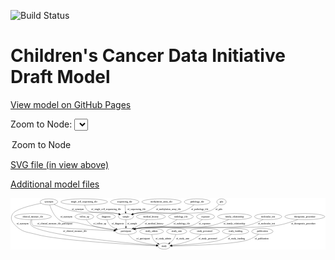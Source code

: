 <link rel='stylesheet' href="assets/style.css">
<link rel='stylesheet' href="https://unpkg.com/leaflet@1.5.1/dist/leaflet.css" integrity="sha512-xwE/Az9zrjBIphAcBb3F6JVqxf46+CDLwfLMHloNu6KEQCAWi6HcDUbeOfBIptF7tcCzusKFjFw2yuvEpDL9wQ==" crossorigin="">
<script type="text/javascript" src="https://code.jquery.com/jquery-3.2.1.min.js"></script>
<script type="text/javascript"  src="https://unpkg.com/leaflet@1.5.1/dist/leaflet.js"></script>
<script type="text/javascript" src="assets/actions.js"></script>

![Build Status](https://github.com/CBIIT/ccdi-model/actions/workflows/model-test-and-deploy.yml/badge.svg)

# Children's Cancer Data Initiative Draft Model

[View model on GitHub Pages](https://cbiit.github.io/ccdi-model/)



Zoom to Node: <select id="node_select">
  <option value="">Zoom to Node</option>
</select>
<div id="model"></div>

<p>
<a href="./model-desc/ccdi-model.svg">SVG file (in view above)</a>
<p>
<a href="./model-desc">Additional model files</a>
<div id='graph' style='display:off;'>
<svg width="1856pt" height="305pt"
 viewBox="0.00 0.00 1855.58 305.00" xmlns="http://www.w3.org/2000/svg" xmlns:xlink="http://www.w3.org/1999/xlink">
<g id="graph0" class="graph" transform="scale(1 1) rotate(0) translate(4 301)">
<title>Perl</title>
<polygon fill="#ffffff" stroke="transparent" points="-4,4 -4,-301 1851.5825,-301 1851.5825,4 -4,4"/>
<!-- clinical_measure_file -->
<g id="node1" class="node">
<title>clinical_measure_file</title>
<ellipse fill="none" stroke="#000000" cx="127.9429" cy="-192" rx="108.5808" ry="18"/>
<text text-anchor="middle" x="127.9429" y="-188.3" font-family="Times,serif" font-size="14.00" fill="#000000">clinical_measure_file</text>
</g>
<!-- participant -->
<g id="node10" class="node">
<title>participant</title>
<ellipse fill="none" stroke="#000000" cx="675.9429" cy="-105" rx="62.2891" ry="18"/>
<text text-anchor="middle" x="675.9429" y="-101.3" font-family="Times,serif" font-size="14.00" fill="#000000">participant</text>
</g>
<!-- clinical_measure_file&#45;&gt;participant -->
<g id="edge3" class="edge">
<title>clinical_measure_file&#45;&gt;participant</title>
<path fill="none" stroke="#000000" d="M121.8419,-173.7003C119.4676,-162.8247 118.952,-149.532 126.9429,-141 134.998,-132.3994 457.0182,-115.6593 604.0518,-108.4447"/>
<polygon fill="#000000" stroke="#000000" points="604.512,-111.9265 614.329,-107.942 604.1699,-104.9348 604.512,-111.9265"/>
<text text-anchor="middle" x="256.4429" y="-144.8" font-family="Times,serif" font-size="14.00" fill="#000000">of_clinical_measure_file_participant</text>
</g>
<!-- study -->
<g id="node21" class="node">
<title>study</title>
<ellipse fill="none" stroke="#000000" cx="900.9429" cy="-18" rx="36.2938" ry="18"/>
<text text-anchor="middle" x="900.9429" y="-14.3" font-family="Times,serif" font-size="14.00" fill="#000000">study</text>
</g>
<!-- clinical_measure_file&#45;&gt;study -->
<g id="edge14" class="edge">
<title>clinical_measure_file&#45;&gt;study</title>
<path fill="none" stroke="#000000" d="M117.0538,-173.6385C112.3054,-163.0112 109.3502,-150.0002 116.9429,-141 165.0806,-83.9384 693.6849,-35.3312 854.6807,-21.7649"/>
<polygon fill="#000000" stroke="#000000" points="855.0715,-25.2446 864.7446,-20.9223 854.4874,-18.269 855.0715,-25.2446"/>
<text text-anchor="middle" x="375.9429" y="-101.3" font-family="Times,serif" font-size="14.00" fill="#000000">of_clinical_measure_file</text>
</g>
<!-- family_relationship -->
<g id="node2" class="node">
<title>family_relationship</title>
<ellipse fill="none" stroke="#000000" cx="1315.9429" cy="-192" rx="100.1823" ry="18"/>
<text text-anchor="middle" x="1315.9429" y="-188.3" font-family="Times,serif" font-size="14.00" fill="#000000">family_relationship</text>
</g>
<!-- family_relationship&#45;&gt;participant -->
<g id="edge5" class="edge">
<title>family_relationship&#45;&gt;participant</title>
<path fill="none" stroke="#000000" d="M1282.4313,-175.0053C1257.1656,-163.1039 1221.2816,-148.1067 1187.9429,-141 996.5245,-100.1961 941.6662,-150.8795 747.9429,-123 742.2238,-122.1769 736.2991,-121.0899 730.4162,-119.8566"/>
<polygon fill="#000000" stroke="#000000" points="731.1215,-116.428 720.599,-117.6639 729.5955,-123.2597 731.1215,-116.428"/>
<text text-anchor="middle" x="1314.4429" y="-144.8" font-family="Times,serif" font-size="14.00" fill="#000000">of_family_relationship</text>
</g>
<!-- molecular_test -->
<g id="node3" class="node">
<title>molecular_test</title>
<ellipse fill="none" stroke="#000000" cx="1513.9429" cy="-192" rx="79.8859" ry="18"/>
<text text-anchor="middle" x="1513.9429" y="-188.3" font-family="Times,serif" font-size="14.00" fill="#000000">molecular_test</text>
</g>
<!-- molecular_test&#45;&gt;participant -->
<g id="edge24" class="edge">
<title>molecular_test&#45;&gt;participant</title>
<path fill="none" stroke="#000000" d="M1484.5097,-175.243C1461.6913,-163.2116 1428.8518,-147.9427 1397.9429,-141 1256.956,-109.3317 891.1019,-142.639 747.9429,-123 742.2185,-122.2147 736.2903,-121.1522 730.4054,-119.9337"/>
<polygon fill="#000000" stroke="#000000" points="731.1063,-116.5042 720.5858,-117.7572 729.5915,-123.3384 731.1063,-116.5042"/>
<text text-anchor="middle" x="1503.9429" y="-144.8" font-family="Times,serif" font-size="14.00" fill="#000000">of_molecular_test</text>
</g>
<!-- pathology_file -->
<g id="node4" class="node">
<title>pathology_file</title>
<ellipse fill="none" stroke="#000000" cx="1095.9429" cy="-279" rx="76.0865" ry="18"/>
<text text-anchor="middle" x="1095.9429" y="-275.3" font-family="Times,serif" font-size="14.00" fill="#000000">pathology_file</text>
</g>
<!-- sample -->
<g id="node12" class="node">
<title>sample</title>
<ellipse fill="none" stroke="#000000" cx="675.9429" cy="-192" rx="44.393" ry="18"/>
<text text-anchor="middle" x="675.9429" y="-188.3" font-family="Times,serif" font-size="14.00" fill="#000000">sample</text>
</g>
<!-- pathology_file&#45;&gt;sample -->
<g id="edge16" class="edge">
<title>pathology_file&#45;&gt;sample</title>
<path fill="none" stroke="#000000" d="M1076.8494,-261.4659C1062.7867,-249.7123 1042.5912,-235.1278 1021.9429,-228 898.6165,-185.4274 856.9536,-235.2007 728.9429,-210 725.2959,-209.282 721.5556,-208.3768 717.8311,-207.3562"/>
<polygon fill="#000000" stroke="#000000" points="718.6686,-203.9535 708.0847,-204.4349 716.6588,-210.6588 718.6686,-203.9535"/>
<text text-anchor="middle" x="1110.9429" y="-231.8" font-family="Times,serif" font-size="14.00" fill="#000000">of_pathology_file</text>
</g>
<!-- therapeutic_procedure -->
<g id="node5" class="node">
<title>therapeutic_procedure</title>
<ellipse fill="none" stroke="#000000" cx="1729.9429" cy="-192" rx="117.7793" ry="18"/>
<text text-anchor="middle" x="1729.9429" y="-188.3" font-family="Times,serif" font-size="14.00" fill="#000000">therapeutic_procedure</text>
</g>
<!-- therapeutic_procedure&#45;&gt;participant -->
<g id="edge23" class="edge">
<title>therapeutic_procedure&#45;&gt;participant</title>
<path fill="none" stroke="#000000" d="M1688.8526,-175.0934C1657.4364,-163.069 1612.7299,-147.8769 1571.9429,-141 1391.3372,-110.549 929.4702,-147.3622 747.9429,-123 742.1344,-122.2205 736.1171,-121.1497 730.1485,-119.9158"/>
<polygon fill="#000000" stroke="#000000" points="730.7159,-116.4567 720.1952,-117.7079 729.1999,-123.2906 730.7159,-116.4567"/>
<text text-anchor="middle" x="1721.9429" y="-144.8" font-family="Times,serif" font-size="14.00" fill="#000000">of_therapeutic_procedure</text>
</g>
<!-- synonym -->
<g id="node6" class="node">
<title>synonym</title>
<ellipse fill="none" stroke="#000000" cx="221.9429" cy="-279" rx="51.9908" ry="18"/>
<text text-anchor="middle" x="221.9429" y="-275.3" font-family="Times,serif" font-size="14.00" fill="#000000">synonym</text>
</g>
<!-- synonym&#45;&gt;participant -->
<g id="edge19" class="edge">
<title>synonym&#45;&gt;participant</title>
<path fill="none" stroke="#000000" d="M226.995,-260.8621C234.6738,-236.8879 251.6873,-195.2145 281.9429,-174 320.3514,-147.0689 339.9299,-165.1269 385.9429,-156 415.8747,-150.0629 422.978,-146.7676 452.9429,-141 505.4612,-130.8914 565.31,-121.3364 609.7748,-114.6139"/>
<polygon fill="#000000" stroke="#000000" points="610.5062,-118.0434 619.8747,-113.0956 609.4655,-111.1212 610.5062,-118.0434"/>
<text text-anchor="middle" x="324.4429" y="-188.3" font-family="Times,serif" font-size="14.00" fill="#000000">of_synonym</text>
</g>
<!-- synonym&#45;&gt;sample -->
<g id="edge21" class="edge">
<title>synonym&#45;&gt;sample</title>
<path fill="none" stroke="#000000" d="M251.6048,-264.082C277.0155,-252.0665 314.9456,-235.9179 349.9429,-228 468.5422,-201.1675 503.689,-233.7545 622.9429,-210 626.5882,-209.2739 630.3275,-208.3629 634.0511,-207.3385"/>
<polygon fill="#000000" stroke="#000000" points="635.2261,-210.6401 643.7963,-204.4111 633.2122,-203.9361 635.2261,-210.6401"/>
<text text-anchor="middle" x="392.4429" y="-231.8" font-family="Times,serif" font-size="14.00" fill="#000000">of_synonym</text>
</g>
<!-- synonym&#45;&gt;study -->
<g id="edge20" class="edge">
<title>synonym&#45;&gt;study</title>
<path fill="none" stroke="#000000" d="M175.7422,-270.4872C119.5156,-259.078 29.6156,-237.0913 9.9429,-210 -8.4435,-184.68 1.8891,-163.1989 23.9429,-141 66.595,-98.0673 90.5545,-102.9127 148.9429,-87 283.1431,-50.4262 711.5144,-27.0776 854.2012,-20.1573"/>
<polygon fill="#000000" stroke="#000000" points="854.5471,-23.6448 864.3676,-19.6687 854.211,-16.6529 854.5471,-23.6448"/>
<text text-anchor="middle" x="66.4429" y="-144.8" font-family="Times,serif" font-size="14.00" fill="#000000">of_synonym</text>
</g>
<!-- follow_up -->
<g id="node7" class="node">
<title>follow_up</title>
<ellipse fill="none" stroke="#000000" cx="430.9429" cy="-192" rx="55.4913" ry="18"/>
<text text-anchor="middle" x="430.9429" y="-188.3" font-family="Times,serif" font-size="14.00" fill="#000000">follow_up</text>
</g>
<!-- follow_up&#45;&gt;participant -->
<g id="edge18" class="edge">
<title>follow_up&#45;&gt;participant</title>
<path fill="none" stroke="#000000" d="M442.4496,-174.0865C450.6771,-162.7877 462.774,-148.8871 476.9429,-141 498.9239,-128.7643 558.6553,-118.9463 606.9843,-112.6734"/>
<polygon fill="#000000" stroke="#000000" points="607.6265,-116.1201 617.1064,-111.3891 606.7453,-109.1757 607.6265,-116.1201"/>
<text text-anchor="middle" x="521.9429" y="-144.8" font-family="Times,serif" font-size="14.00" fill="#000000">of_follow_up</text>
</g>
<!-- pdx -->
<g id="node8" class="node">
<title>pdx</title>
<ellipse fill="none" stroke="#000000" cx="1238.9429" cy="-279" rx="27.8951" ry="18"/>
<text text-anchor="middle" x="1238.9429" y="-275.3" font-family="Times,serif" font-size="14.00" fill="#000000">pdx</text>
</g>
<!-- pdx&#45;&gt;sample -->
<g id="edge6" class="edge">
<title>pdx&#45;&gt;sample</title>
<path fill="none" stroke="#000000" d="M1224.6925,-262.8564C1212.956,-250.8142 1195.1684,-235.245 1175.9429,-228 1082.9152,-192.9433 826.6818,-228.1718 728.9429,-210 725.2885,-209.3206 721.543,-208.4423 717.8151,-207.4399"/>
<polygon fill="#000000" stroke="#000000" points="718.6457,-204.0356 708.0632,-204.5473 716.6551,-210.7466 718.6457,-204.0356"/>
<text text-anchor="middle" x="1223.9429" y="-231.8" font-family="Times,serif" font-size="14.00" fill="#000000">of_pdx</text>
</g>
<!-- diagnosis -->
<g id="node9" class="node">
<title>diagnosis</title>
<ellipse fill="none" stroke="#000000" cx="558.9429" cy="-192" rx="54.6905" ry="18"/>
<text text-anchor="middle" x="558.9429" y="-188.3" font-family="Times,serif" font-size="14.00" fill="#000000">diagnosis</text>
</g>
<!-- diagnosis&#45;&gt;participant -->
<g id="edge13" class="edge">
<title>diagnosis&#45;&gt;participant</title>
<path fill="none" stroke="#000000" d="M563.7292,-173.8931C567.4074,-163.0902 573.493,-149.8061 582.9429,-141 592.6326,-131.9705 604.8359,-125.1228 617.1853,-119.9593"/>
<polygon fill="#000000" stroke="#000000" points="618.5415,-123.1877 626.6182,-116.3307 616.0283,-116.6544 618.5415,-123.1877"/>
<text text-anchor="middle" x="627.4429" y="-144.8" font-family="Times,serif" font-size="14.00" fill="#000000">of_diagnosis</text>
</g>
<!-- participant&#45;&gt;study -->
<g id="edge9" class="edge">
<title>participant&#45;&gt;study</title>
<path fill="none" stroke="#000000" d="M689.1757,-87.2171C698.4983,-75.9734 711.9551,-62.0852 726.9429,-54 748.7472,-42.2377 811.6891,-31.0633 855.5626,-24.3695"/>
<polygon fill="#000000" stroke="#000000" points="856.3449,-27.7915 865.7158,-22.8481 855.3075,-20.8688 856.3449,-27.7915"/>
<text text-anchor="middle" x="777.4429" y="-57.8" font-family="Times,serif" font-size="14.00" fill="#000000">of_participant</text>
</g>
<!-- single_cell_sequencing_file -->
<g id="node11" class="node">
<title>single_cell_sequencing_file</title>
<ellipse fill="none" stroke="#000000" cx="429.9429" cy="-279" rx="137.5759" ry="18"/>
<text text-anchor="middle" x="429.9429" y="-275.3" font-family="Times,serif" font-size="14.00" fill="#000000">single_cell_sequencing_file</text>
</g>
<!-- single_cell_sequencing_file&#45;&gt;sample -->
<g id="edge2" class="edge">
<title>single_cell_sequencing_file&#45;&gt;sample</title>
<path fill="none" stroke="#000000" d="M432.6449,-260.7791C435.3178,-249.5022 440.5916,-235.7429 450.9429,-228 481.7169,-204.9805 585.4036,-218.2305 622.9429,-210 626.5232,-209.215 630.199,-208.2706 633.8645,-207.2307"/>
<polygon fill="#000000" stroke="#000000" points="634.9274,-210.5658 643.4704,-204.2994 632.8842,-203.8706 634.9274,-210.5658"/>
<text text-anchor="middle" x="559.4429" y="-231.8" font-family="Times,serif" font-size="14.00" fill="#000000">of_single_cell_sequencing_file</text>
</g>
<!-- sample&#45;&gt;participant -->
<g id="edge22" class="edge">
<title>sample&#45;&gt;participant</title>
<path fill="none" stroke="#000000" d="M675.9429,-173.9735C675.9429,-162.1918 675.9429,-146.5607 675.9429,-133.1581"/>
<polygon fill="#000000" stroke="#000000" points="679.443,-133.0033 675.9429,-123.0034 672.443,-133.0034 679.443,-133.0033"/>
<text text-anchor="middle" x="712.4429" y="-144.8" font-family="Times,serif" font-size="14.00" fill="#000000">of_sample</text>
</g>
<!-- study_admin -->
<g id="node13" class="node">
<title>study_admin</title>
<ellipse fill="none" stroke="#000000" cx="826.9429" cy="-105" rx="70.3881" ry="18"/>
<text text-anchor="middle" x="826.9429" y="-101.3" font-family="Times,serif" font-size="14.00" fill="#000000">study_admin</text>
</g>
<!-- study_admin&#45;&gt;study -->
<g id="edge7" class="edge">
<title>study_admin&#45;&gt;study</title>
<path fill="none" stroke="#000000" d="M828.179,-86.5168C829.6744,-76.1058 832.9244,-63.3558 839.9429,-54 845.9674,-45.9692 854.3533,-39.3993 862.9816,-34.1752"/>
<polygon fill="#000000" stroke="#000000" points="864.9081,-37.1097 871.9723,-29.2136 861.5259,-30.981 864.9081,-37.1097"/>
<text text-anchor="middle" x="896.4429" y="-57.8" font-family="Times,serif" font-size="14.00" fill="#000000">of_study_admin</text>
</g>
<!-- study_arm -->
<g id="node14" class="node">
<title>study_arm</title>
<ellipse fill="none" stroke="#000000" cx="974.9429" cy="-105" rx="59.5901" ry="18"/>
<text text-anchor="middle" x="974.9429" y="-101.3" font-family="Times,serif" font-size="14.00" fill="#000000">study_arm</text>
</g>
<!-- study_arm&#45;&gt;study -->
<g id="edge11" class="edge">
<title>study_arm&#45;&gt;study</title>
<path fill="none" stroke="#000000" d="M969.8086,-86.6615C966.2638,-76.2987 960.7638,-63.5487 952.9429,-54 947.7574,-47.6689 941.1837,-41.9729 934.4697,-37.0787"/>
<polygon fill="#000000" stroke="#000000" points="936.2242,-34.0396 925.9841,-31.3209 932.2937,-39.832 936.2242,-34.0396"/>
<text text-anchor="middle" x="1010.4429" y="-57.8" font-family="Times,serif" font-size="14.00" fill="#000000">of_study_arm</text>
</g>
<!-- sequencing_file -->
<g id="node15" class="node">
<title>sequencing_file</title>
<ellipse fill="none" stroke="#000000" cx="668.9429" cy="-279" rx="83.3857" ry="18"/>
<text text-anchor="middle" x="668.9429" y="-275.3" font-family="Times,serif" font-size="14.00" fill="#000000">sequencing_file</text>
</g>
<!-- sequencing_file&#45;&gt;sample -->
<g id="edge12" class="edge">
<title>sequencing_file&#45;&gt;sample</title>
<path fill="none" stroke="#000000" d="M670.3933,-260.9735C671.3413,-249.1918 672.5989,-233.5607 673.6773,-220.1581"/>
<polygon fill="#000000" stroke="#000000" points="677.181,-220.2519 674.4943,-210.0034 670.2035,-219.6904 677.181,-220.2519"/>
<text text-anchor="middle" x="738.4429" y="-231.8" font-family="Times,serif" font-size="14.00" fill="#000000">of_sequencing_file</text>
</g>
<!-- study_personnel -->
<g id="node16" class="node">
<title>study_personnel</title>
<ellipse fill="none" stroke="#000000" cx="1139.9429" cy="-105" rx="87.1846" ry="18"/>
<text text-anchor="middle" x="1139.9429" y="-101.3" font-family="Times,serif" font-size="14.00" fill="#000000">study_personnel</text>
</g>
<!-- study_personnel&#45;&gt;study -->
<g id="edge8" class="edge">
<title>study_personnel&#45;&gt;study</title>
<path fill="none" stroke="#000000" d="M1118.2771,-87.5095C1103.4897,-76.3893 1083.0126,-62.5288 1062.9429,-54 1025.3356,-38.0185 979.6751,-28.6954 946.4276,-23.5582"/>
<polygon fill="#000000" stroke="#000000" points="946.9348,-20.0953 936.5305,-22.0956 945.9114,-27.0201 946.9348,-20.0953"/>
<text text-anchor="middle" x="1158.4429" y="-57.8" font-family="Times,serif" font-size="14.00" fill="#000000">of_study_personnel</text>
</g>
<!-- medical_history -->
<g id="node17" class="node">
<title>medical_history</title>
<ellipse fill="none" stroke="#000000" cx="822.9429" cy="-192" rx="85.2851" ry="18"/>
<text text-anchor="middle" x="822.9429" y="-188.3" font-family="Times,serif" font-size="14.00" fill="#000000">medical_history</text>
</g>
<!-- medical_history&#45;&gt;participant -->
<g id="edge25" class="edge">
<title>medical_history&#45;&gt;participant</title>
<path fill="none" stroke="#000000" d="M801.304,-174.561C787.8355,-164.1368 769.9031,-151.017 752.9429,-141 742.8206,-135.0216 731.5416,-129.2778 720.8061,-124.2016"/>
<polygon fill="#000000" stroke="#000000" points="722.1001,-120.9439 711.5545,-119.9234 719.162,-127.2975 722.1001,-120.9439"/>
<text text-anchor="middle" x="841.9429" y="-144.8" font-family="Times,serif" font-size="14.00" fill="#000000">of_medical_history</text>
</g>
<!-- methylation_array_file -->
<g id="node18" class="node">
<title>methylation_array_file</title>
<ellipse fill="none" stroke="#000000" cx="885.9429" cy="-279" rx="115.8798" ry="18"/>
<text text-anchor="middle" x="885.9429" y="-275.3" font-family="Times,serif" font-size="14.00" fill="#000000">methylation_array_file</text>
</g>
<!-- methylation_array_file&#45;&gt;sample -->
<g id="edge15" class="edge">
<title>methylation_array_file&#45;&gt;sample</title>
<path fill="none" stroke="#000000" d="M863.9425,-261.2814C849.178,-250.2106 828.8538,-236.4924 808.9429,-228 775.4203,-213.702 764.0243,-219.8738 728.9429,-210 725.7625,-209.1049 722.492,-208.13 719.2115,-207.1123"/>
<polygon fill="#000000" stroke="#000000" points="720.011,-203.6931 709.4197,-203.9681 717.8708,-210.3579 720.011,-203.6931"/>
<text text-anchor="middle" x="926.4429" y="-231.8" font-family="Times,serif" font-size="14.00" fill="#000000">of_methylation_array_file</text>
</g>
<!-- radiology_file -->
<g id="node19" class="node">
<title>radiology_file</title>
<ellipse fill="none" stroke="#000000" cx="999.9429" cy="-192" rx="73.387" ry="18"/>
<text text-anchor="middle" x="999.9429" y="-188.3" font-family="Times,serif" font-size="14.00" fill="#000000">radiology_file</text>
</g>
<!-- radiology_file&#45;&gt;participant -->
<g id="edge1" class="edge">
<title>radiology_file&#45;&gt;participant</title>
<path fill="none" stroke="#000000" d="M977.1736,-174.8076C960.5573,-163.2149 936.9985,-148.6825 913.9429,-141 843.5383,-117.5403 821.0003,-136.0299 747.9429,-123 742.552,-122.0385 736.9666,-120.9002 731.3999,-119.6702"/>
<polygon fill="#000000" stroke="#000000" points="731.9768,-116.2115 721.4461,-117.3757 730.4043,-123.0326 731.9768,-116.2115"/>
<text text-anchor="middle" x="1004.9429" y="-144.8" font-family="Times,serif" font-size="14.00" fill="#000000">of_radiology_file</text>
</g>
<!-- study_funding -->
<g id="node20" class="node">
<title>study_funding</title>
<ellipse fill="none" stroke="#000000" cx="1321.9429" cy="-105" rx="77.1866" ry="18"/>
<text text-anchor="middle" x="1321.9429" y="-101.3" font-family="Times,serif" font-size="14.00" fill="#000000">study_funding</text>
</g>
<!-- study_funding&#45;&gt;study -->
<g id="edge17" class="edge">
<title>study_funding&#45;&gt;study</title>
<path fill="none" stroke="#000000" d="M1297.9923,-87.8286C1280.5456,-76.2458 1255.8725,-61.7166 1231.9429,-54 1180.1479,-37.2976 1025.4737,-25.6893 947.2833,-20.7174"/>
<polygon fill="#000000" stroke="#000000" points="947.4295,-17.2198 937.2303,-20.088 946.992,-24.2061 947.4295,-17.2198"/>
<text text-anchor="middle" x="1326.9429" y="-57.8" font-family="Times,serif" font-size="14.00" fill="#000000">of_study_funding</text>
</g>
<!-- publication -->
<g id="node22" class="node">
<title>publication</title>
<ellipse fill="none" stroke="#000000" cx="1479.9429" cy="-105" rx="63.0888" ry="18"/>
<text text-anchor="middle" x="1479.9429" y="-101.3" font-family="Times,serif" font-size="14.00" fill="#000000">publication</text>
</g>
<!-- publication&#45;&gt;study -->
<g id="edge10" class="edge">
<title>publication&#45;&gt;study</title>
<path fill="none" stroke="#000000" d="M1457.6737,-88.0607C1440.8535,-76.2695 1416.6819,-61.3857 1392.9429,-54 1310.6341,-28.392 1053.5667,-20.7974 947.4626,-18.721"/>
<polygon fill="#000000" stroke="#000000" points="947.4411,-15.2201 937.3771,-18.5315 947.3095,-22.2189 947.4411,-15.2201"/>
<text text-anchor="middle" x="1475.9429" y="-57.8" font-family="Times,serif" font-size="14.00" fill="#000000">of_publication</text>
</g>
<!-- exposure -->
<g id="node23" class="node">
<title>exposure</title>
<ellipse fill="none" stroke="#000000" cx="1144.9429" cy="-192" rx="53.0913" ry="18"/>
<text text-anchor="middle" x="1144.9429" y="-188.3" font-family="Times,serif" font-size="14.00" fill="#000000">exposure</text>
</g>
<!-- exposure&#45;&gt;participant -->
<g id="edge4" class="edge">
<title>exposure&#45;&gt;participant</title>
<path fill="none" stroke="#000000" d="M1125.8991,-175.1855C1111.1797,-163.2923 1089.7038,-148.2257 1067.9429,-141 1000.3483,-118.5552 818.3604,-133.6847 747.9429,-123 742.4492,-122.1664 736.7633,-121.1029 731.1057,-119.9105"/>
<polygon fill="#000000" stroke="#000000" points="731.5236,-116.4175 721.0004,-117.647 729.9935,-123.2482 731.5236,-116.4175"/>
<text text-anchor="middle" x="1140.4429" y="-144.8" font-family="Times,serif" font-size="14.00" fill="#000000">of_exposure</text>
</g>
</g>
</svg>
</div>
